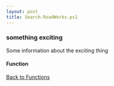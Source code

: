 ```yaml
---
layout: post
title: Search-RoadWorks.ps1
---
```


### something exciting

Some information about the exciting thing

#### Function

<script src="https://gist-it.appspot.com/github.com/BanterBoy/scripts-blog/blob/master/PowerShell/functions/Search-RoadWorks.ps1" crossorigin="anonymous"></script>

<a href="/menu/_pages/functions.html">Back to Functions</a>
